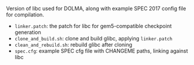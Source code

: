 Version of libc used for DOLMA, along with example SPEC 2017 config file for
compilation.

- `linker.patch`: the patch for libc for gem5-compatible checkpoint generation
- `clone_and_build.sh`: clone and build glibc, applying `linker.patch` 
- `clean_and_rebuild.sh`: rebuild glibc after cloning
- `spec.cfg`: example SPEC cfg file with CHANGEME paths, linking against libc
